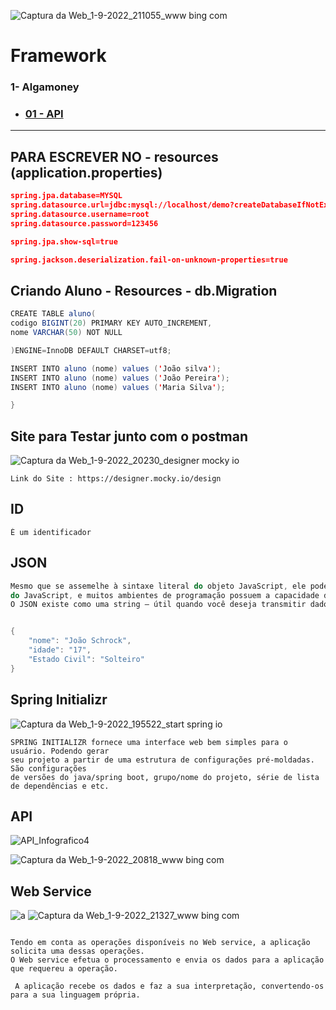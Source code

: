 
![Captura da Web_1-9-2022_211055_www bing com](https://user-images.githubusercontent.com/101228590/188032774-db86a0ed-a91c-43b1-b290-c10055351e1a.jpeg)

# Framework
### 1- Algamoney

- ### [01 - API ](https://github.com/JoaoSchrock/Framework/tree/main/FRAMEWORK/src/)

---
## PARA ESCREVER NO - resources (application.properties)
```json
spring.jpa.database=MYSQL
spring.datasource.url=jdbc:mysql://localhost/demo?createDatabaseIfNotExist=true&useSSL=false
spring.datasource.username=root
spring.datasource.password=123456

spring.jpa.show-sql=true

spring.jackson.deserialization.fail-on-unknown-properties=true

```

## Criando Aluno - Resources - db.Migration
```Java
CREATE TABLE aluno(
codigo BIGINT(20) PRIMARY KEY AUTO_INCREMENT,
nome VARCHAR(50) NOT NULL

)ENGINE=InnoDB DEFAULT CHARSET=utf8;

INSERT INTO aluno (nome) values ('João silva');
INSERT INTO aluno (nome) values ('João Pereira');
INSERT INTO aluno (nome) values ('Maria Silva');

}

```
## Site para Testar junto com o postman
![Captura da Web_1-9-2022_20230_designer mocky io](https://user-images.githubusercontent.com/101228590/188026782-463f6138-7337-4dab-9047-a6b4cb2b18e7.jpeg)

```
Link do Site : https://designer.mocky.io/design

```
## ID

```
È um identificador

```

## JSON

```Java
Mesmo que se assemelhe à sintaxe literal do objeto JavaScript, ele pode ser usado independentemente
do JavaScript, e muitos ambientes de programação possuem a capacidade de ler (analisar) e gerar JSON
O JSON existe como uma string — útil quando você deseja transmitir dados por uma rede.


{
    "nome": "João Schrock",
    "idade": "17",
    "Estado Civil": "Solteiro"
}
```

## Spring Initializr

![Captura da Web_1-9-2022_195522_start spring io](https://user-images.githubusercontent.com/101228590/188026103-8f384712-89cd-4f7e-b0a3-bcf920e8bb66.jpeg)

```
SPRING INITIALIZR fornece uma interface web bem simples para o usuário. Podendo gerar 
seu projeto a partir de uma estrutura de configurações pré-moldadas. São configurações 
de versões do java/spring boot, grupo/nome do projeto, série de lista de dependências e etc.

```
## API

![API_Infografico4](https://user-images.githubusercontent.com/101228590/188027174-b4dbe4f1-d8ff-4df6-ae4b-d3535aa9290b.png)
 
![Captura da Web_1-9-2022_20818_www bing com](https://user-images.githubusercontent.com/101228590/188027337-566eaae5-60dd-4696-84f2-913384dfeeb1.jpeg)



## Web Service

![a](https://user-images.githubusercontent.com/101228590/188031922-74ac883a-3134-4948-bb06-391f3ac93c56.jpg)
![Captura da Web_1-9-2022_21327_www bing com](https://user-images.githubusercontent.com/101228590/188032099-7d756881-e3fe-4887-9d41-53d6da863dbb.jpeg)

```

Tendo em conta as operações disponíveis no Web service, a aplicação solicita uma dessas operações.
O Web service efetua o processamento e envia os dados para a aplicação que requereu a operação.

 A aplicação recebe os dados e faz a sua interpretação, convertendo-os para a sua linguagem própria.

```


